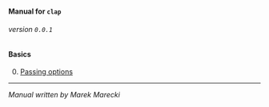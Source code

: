 #### Manual for `clap`
###### version `0.0.1`

#### Basics

0.  [Passing options](passing_options.mdown)


----

*Manual written by Marek Marecki*

